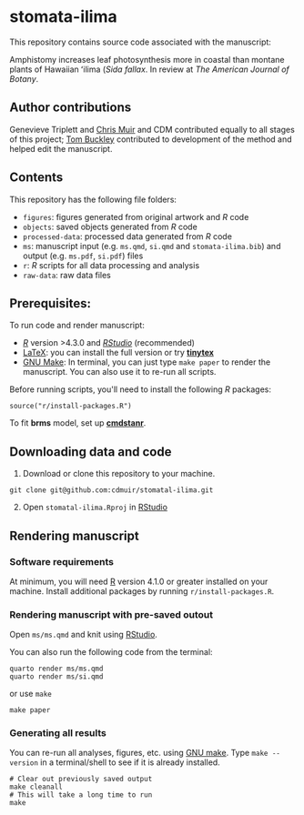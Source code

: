 # stomata-ilima

This repository contains source code associated with the manuscript:

Amphistomy increases leaf photosynthesis more in coastal than montane plants of Hawaiian ʻilima (*Sida fallax*. In review at *The American Journal of Botany*.

## Author contributions

Genevieve Triplett and [Chris Muir](https://cdmuir.netlify.app) and CDM contributed equally to all stages of this project; [Tom Buckley](https://buckleylab.ucdavis.edu/) contributed to development of the method and helped edit the manuscript.

## Contents

This repository has the following file folders:

- `figures`: figures generated from original artwork and *R* code
- `objects`: saved objects generated from *R* code
- `processed-data`: processed data generated from *R* code
- `ms`: manuscript input (e.g. `ms.qmd`, `si.qmd` and `stomata-ilima.bib`) and output (e.g. `ms.pdf`, `si.pdf`) files
- `r`: *R* scripts for all data processing and analysis
- `raw-data`: raw data files

## Prerequisites:

To run code and render manuscript:

- [*R*](https://cran.r-project.org/) version >4.3.0 and [*RStudio*](https://www.rstudio.com/) (recommended)
- [LaTeX](https://www.latex-project.org/): you can install the full version or try [**tinytex**](https://yihui.org/tinytex/)
- [GNU Make](https://www.gnu.org/software/make/): In terminal, you can just type `make paper` to render the manuscript. You can also use it to re-run all scripts.

Before running scripts, you'll need to install the following *R* packages:

```
source("r/install-packages.R")
```

To fit **brms** model, set up [**cmdstanr**](https://mc-stan.org/cmdstanr/).

## Downloading data and code 

1. Download or clone this repository to your machine.

```
git clone git@github.com:cdmuir/stomatal-ilima.git
```

2. Open `stomatal-ilima.Rproj` in [RStudio](https://www.rstudio.com/)

## Rendering manuscript

### Software requirements

At minimum, you will need [R](https://cran.r-project.org/) version 4.1.0 or greater installed on your machine. Install additional packages by running `r/install-packages.R`.

### Rendering manuscript with pre-saved outout

Open `ms/ms.qmd` and knit using [RStudio](https://www.rstudio.com/).

You can also run the following code from the terminal:

```{terminal}
quarto render ms/ms.qmd
quarto render ms/si.qmd
```

or use `make`

```
make paper
```

### Generating all results

You can re-run all analyses, figures, etc. using [GNU make](https://www.gnu.org/software/make/). Type `make --version` in a terminal/shell to see if it is already installed.

```
# Clear out previously saved output
make cleanall
# This will take a long time to run
make
```
